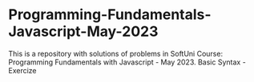 # Programming-Fundamentals-Javascript-May-2023
This is a repository with solutions of problems in SoftUni Course: Programming Fundamentals with Javascript - May 2023.
Basic Syntax - Exercize
